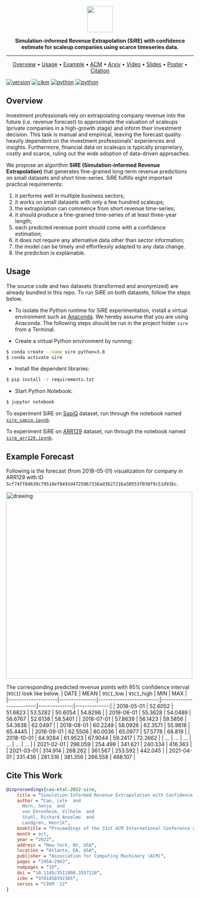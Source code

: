 <div align="center">

<img src="./picture/sire_logo.png" height="70">

**Simulation-informed Revenue Extrapolation (SiRE) with confidence estimate for scaleup companies using scarce timeseries data.**

------

<p align="center">
  <a href="#overview">Overview</a> •
  <a href="#usage">Usage</a> •
  <a href="#example-forecast">Example</a> •
  <a href="https://dl.acm.org/doi/10.1145/3511808.3557110">ACM</a> •
  <a href="https://arxiv.org/abs/2208.10375">Arxiv</a> •
  <a href="https://storage.googleapis.com/sire-appendix/CIKM22-app140.mp4">Video</a> •
  <a href="https://storage.googleapis.com/sire-appendix/app140-slides.pdf">Slides</a> •
  <a href="https://storage.googleapis.com/sire-appendix/app140-poster-36x48.pdf">Poster</a> •
  <a href="#cite-this-work">Citation</a> 
</p>

</div>

[![version](https://img.shields.io/badge/Version-v0.0.1-green)](https://github.com/EQTPartners/sire/releases/tag/0.0.1)
[![cikm](https://img.shields.io/badge/CIKM-2022-blueviolet)](http://www.cikmconference.org/2022/)
[![python](https://img.shields.io/badge/Python-3.7%20%7C%203.8-yellow)](https://www.python.org/doc/versions/)
[![python](https://img.shields.io/badge/Motherbrain-Research-orange)](https://eqtgroup.com/motherbrain)


## Overview
Investment professionals rely on extrapolating company revenue into the future (i.e. revenue forecast) to approximate the valuation of scaleups (private companies in a high-growth stage) and inform their investment decision. This task is manual and empirical, leaving the forecast quality heavily dependent on the investment professionals’ experiences and insights. Furthermore, financial data on scaleups is typically proprietary, costly and scarce, ruling out the wide adoption of data-driven approaches. 

We propose an algorithm **SiRE (Simulation-informed Revenue Extrapolation)** that generates fine-grained long-term revenue predictions on small datasets and short time-series.
SiRE fulfills eight important practical requirements: 
1. it performs well in multiple business sectors;
2. it works on small datasets with only a few hundred scaleups; 
3. the extrapolation can commence from short revenue time-series; 
4. it should produce a fine-grained time-series of at least three-year length; 
5. each predicted revenue point should come with a confidence estimation; 
6. it does not require any alternative data other than sector information;
7. the model can be timely and effortlessly adapted to any data change. 
8. the prediction is explainable.

## Usage

The source code and two datasets (transformed and anonymized) are already bundled in this repo. 
To run SiRE on both datasets, follow the steps below.

- To isolate the Python runtime for SiRE experimentation, install a virtual environment such as [Anaconda](https://www.anaconda.com/). We hereby assume that you are using Anaconda. The following steps should be run in the project folder `sire` from a Terminal.

- Create a virtual Python environment by running:
```bash
$ conda create --name sire python=3.8
$ conda activate sire
```

- Install the dependent libraries:
```bash
$ pip install -r requirements.txt
```

- Start Python Notebook:
```bash
$ jupyter notebook
```

To experiment SiRE on [SapiQ](data/sapiq.json) dataset, run through the notebook named [`sire_sapiq.ipynb`](sire_sapiq.ipynb).

To experiment SiRE on [ARR129](data/arr129.json) dataset, run through the notebook named [`sire_arr129.ipynb`](sire_arr129.ipynb).

## Example Forecast

Following is the forecast (from 2018-05-01) visualization for company in ARR129 with ID `5cf74ff84639c79510ef8491d4725967336ad3627216a50553f030f9c51d93bc`.

<img src="./picture/example_viz.png" alt="drawing" width="500"/>

The corresponding predicted revenue points with 95% confidence interval (`95CI`) look like below.
| DATE     |   MEAN |   `95CI`_low |   `95CI`_high |   MIN |   MAX |
|:--------------------|---------------:|-------------------------:|-------------------------:|--------------:|--------------:|
| 2018-05-01 |        52.6052 |                  51.6823 |                  53.5282 |       50.6054 |       54.8298 |
| 2018-06-01 |        55.3628 |                  54.0489 |                  56.6767 |       52.6138 |       58.5401 |
| 2018-07-01 |        57.8639 |                  56.1423 |                  59.5856 |       54.3638 |       62.0497 |
| 2018-08-01 |        60.2249 |                  58.0926 |                  62.3571 |       55.9818 |       65.4445 |
| 2018-09-01 |        62.5506 |                  60.0036 |                  65.0977 |       57.5778 |       68.819  |
| 2018-10-01 |        64.9284 |                  61.9523 |                  67.9044 |       59.2417 |       72.2662 |
| ... |        ... |                  ... |                  ... |       ... |       ... |
| 2021-02-01 |       298.059  |                 254.498  |                 341.621  |      240.334  |      416.363  |
| 2021-03-01 |       314.914  |                 268.262  |                 361.567  |      253.592  |      442.045  |
| 2021-04-01 |       331.436  |                 281.516  |                 381.356  |      266.558  |      468.107  |

## Cite This Work
```bibtex
@inproceedings{cao-etal-2022-sire,
    title = "Simulation-Informed Revenue Extrapolation with Confidence Estimate for Scaleup Companies Using Scarce Time Series Data",
    author = "Cao, Lele  and
      Horn, Sonja  and
      von Ehrenheim, Vilhelm  and
      Stahl, Richard Anselmo  and
      Landgren, Henrik",
    booktitle = "Proceedings of the 31st ACM International Conference on Information and Knowledge Management (CIKM ’22), October 17–21, 2022, Atlanta, GA, USA",
    month = oct,
    year = "2022",
    address = "New York, NY, USA",
    location = "Atlanta, GA, USA",
    publisher = "Association for Computing Machinery (ACM)",
    pages = "2954–2963",
    numpages = "10",
    doi = "10.1145/3511808.3557110",
    isbn = "9781450392365",
    series = "CIKM '22"
}
```
